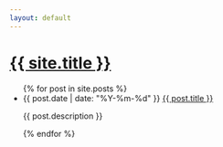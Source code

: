 ```yaml
---
layout: default
---
```


<h1><a href="/">{{ site.title }}</a></h1>
<ul>
{% for post in site.posts %}
<li>{{ post.date | date: "%Y-%m-%d" }} <a href="{{ site.baseurl }}{{ post.url }}">{{ post.title }}</a></li>
<p>{{ post.description }}</p>
{% endfor %}
</ul>
